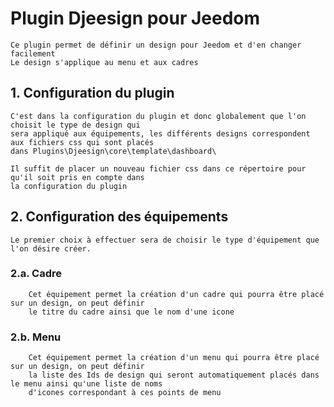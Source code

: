 # Plugin Djeesign pour Jeedom

    Ce plugin permet de définir un design pour Jeedom et d'en changer facilement
    Le design s'applique au menu et aux cadres 

## 1. Configuration du plugin

    C'est dans la configuration du plugin et donc globalement que l'on choisit le type de design qui 
    sera appliqué aux équipements, les différents designs correspondent aux fichiers css qui sont placés
    dans Plugins\Djeesign\core\template\dashboard\

    Il suffit de placer un nouveau fichier css dans ce répertoire pour qu'il soit pris en compte dans 
    la configuration du plugin

## 2. Configuration des équipements

    Le premier choix à effectuer sera de choisir le type d'équipement que l'on désire créer. 
    
### 2.a. Cadre

        Cet équipement permet la création d'un cadre qui pourra être placé sur un design, on peut définir
        le titre du cadre ainsi que le nom d'une icone

### 2.b. Menu

        Cet équipement permet la création d'un menu qui pourra être placé sur un design, on peut définir 
        la liste des Ids de design qui seront automatiquement placés dans le menu ainsi qu'une liste de noms 
        d'icones correspondant à ces points de menu
